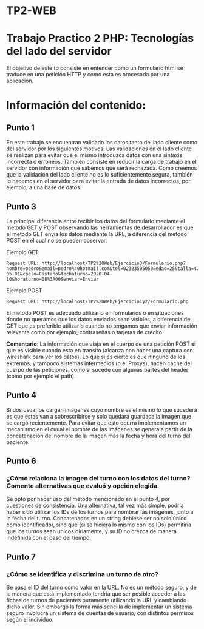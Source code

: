 # TP2-WEB

# Trabajo Practico 2 PHP: Tecnologías del lado del servidor

El objetivo de este tp consiste en entender como un formulario html se traduce en una petición HTTP y como esta es procesada por una aplicación.

# Información del contenido:

## Punto 1
En este trabajo se encuentran validado los datos tanto del lado cliente como del servidor por los siguientes motivos:
Las validaciones en el lado cliente se realizan para evitar que el mismo introduzca datos con una sintaxis incorrecta o erroneos. También consiste en reducir la carga de trabajo en el servidor con información que sabemos que será rechazada. 
Como creemos que la validación del lado cliente no es lo suficientemente segura, también lo hacemos en el servidor para evitar la entrada de datos incorrectos, por ejemplo, a una base de datos.

## Punto 3
La principal diferencia entre recibir los datos del formulario mediante el metodo GET y POST observando las herramientas de desarrollador es que el metodo GET envia los datos mediante la URL, a diferencia del metodo POST en el cual no se pueden observar.

Ejemplo GET
```
Request URL: http://localhost/TP2%20Web/Ejercicio3/Formulario.php?nombre=pedro&email=pedro%40hotmail.com&tel=02323505050&edad=25&talla=42&altura=1.8&nacimiento=1994-05-01&cpelo=Castaño&fechaturno=2020-04-10&horaturno=08%3A00&enviar=Enviar
```

Ejemplo POST
```
Request URL: http://localhost/TP2%20Web/Ejercicio1y2/Formulario.php
```

El metodo POST es adecuado utilizarlo en formularios o en situaciones donde no queramos que los datos enviados sean visibles, a diferencia de GET que es preferible utilizarlo cuando no tengamos que enviar información relevante como por ejemplo, contraseñas o tarjetas de credito.

**Comentario**: La información que viaja en el cuerpo de una petición POST **si** que es visible cuando esta en transito (alcanza con hacer una captura con wireshark para ver los datos). Lo que si es cierto es que ninguno de los extremos, y tampoco sistemas intermedios (p.e. Proxys), hacen cache del cuerpo de las peticiones, como si sucede con algunas partes del header (como por ejemplo el path).

## Punto 4
Si dos usuarios cargan imágenes cuyo nombre es el mismo lo que sucederá es que estas van a sobrescribirse y solo quedará guardada la imagen que se cargó recientemente. Para evitar que esto ocurra implementamos un mecanismo en el cuual el nombre de las imágenes se genera a partir de la concatenación del nombre de la imagen más la fecha y hora del turno del paciente.

## Punto 6
### ¿Cómo relaciona la imagen del turno con los datos del turno? Comente alternativas que evaluó y opción elegida.
Se optó por hacer uso del método mencionado en el punto 4, por cuestiones de consistencia.
Una alternativa, tal vez más simple, podría haber sido utilizar los IDs de los turnos para nombrar las imágenes, junto a la fecha del turno. Concatenados en un string debiese ser no solo único como identificador, sino que (si se hiciera lo mismo con los IDs) permitiría que los turnos sean unicos diriamente, y su ID no crezca de manera indefinida con el paso del tiempo.

## Punto 7
### ¿Cómo se identifica y discrimina un turno de otro?
Se pasa el ID del turno como valor en la URL. No es un método seguro, y de la manera que está implementado tendría que ser posible acceder a las fichas de turnos de pacientes puramente utilizando la URL y cambiando dicho valor. Sin embargo la forma más sencilla de implementar un sistema seguro involucra un sistema de cuentas de usuario, con distintos permisos según el individuo.

